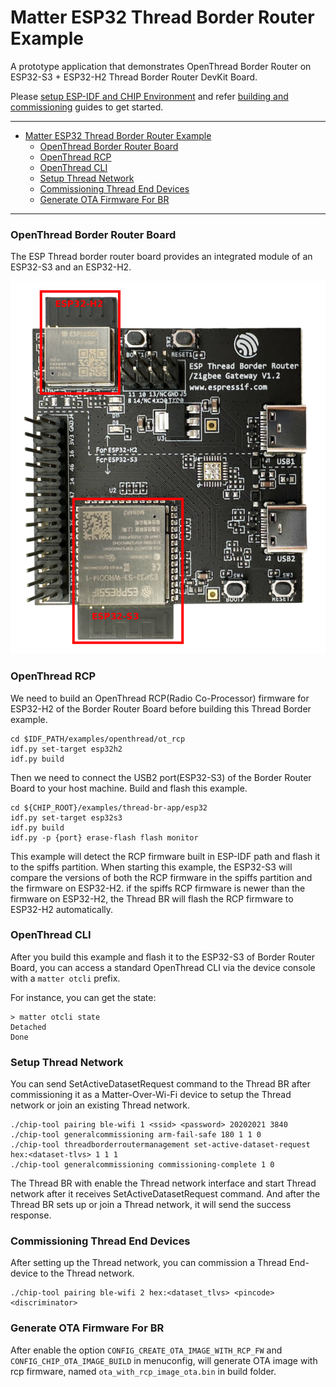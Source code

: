 # Matter ESP32 Thread Border Router Example

A prototype application that demonstrates OpenThread Border Router on ESP32-S3 +
ESP32-H2 Thread Border Router DevKit Board.

Please
[setup ESP-IDF and CHIP Environment](../../../docs/platforms/esp32/setup_idf_chip.md)
and refer
[building and commissioning](../../../docs/platforms/esp32/build_app_and_commission.md)
guides to get started.

---

-   [Matter ESP32 Thread Border Router Example](#matter-esp32-thread-border-router-example)
    -   [OpenThread Border Router Board](#openthread-border-router-board)
    -   [OpenThread RCP](#openthread-rcp)
    -   [OpenThread CLI](#openthread-cli)
    -   [Setup Thread Network](#setup-thread-network)
    -   [Commissioning Thread End Devices](#commissioning-thread-end-devices)
    -   [Generate OTA Firmware For BR](#generate-ota-firmware-for-br)

---

### OpenThread Border Router Board

The ESP Thread border router board provides an integrated module of an ESP32-S3
and an ESP32-H2.

![Border Router Board](image/esp-thread-border-router-board.png)

### OpenThread RCP

We need to build an OpenThread RCP(Radio Co-Processor) firmware for ESP32-H2 of
the Border Router Board before building this Thread Border example.

```
cd $IDF_PATH/examples/openthread/ot_rcp
idf.py set-target esp32h2
idf.py build
```

Then we need to connect the USB2 port(ESP32-S3) of the Border Router Board to
your host machine. Build and flash this example.

```
cd ${CHIP_ROOT}/examples/thread-br-app/esp32
idf.py set-target esp32s3
idf.py build
idf.py -p {port} erase-flash flash monitor
```

This example will detect the RCP firmware built in ESP-IDF path and flash it to
the spiffs partition. When starting this example, the ESP32-S3 will compare the
versions of both the RCP firmware in the spiffs partition and the firmware on
ESP32-H2. if the spiffs RCP firmware is newer than the firmware on ESP32-H2, the
Thread BR will flash the RCP firmware to ESP32-H2 automatically.

### OpenThread CLI

After you build this example and flash it to the ESP32-S3 of Border Router
Board, you can access a standard OpenThread CLI via the device console with a
`matter otcli` prefix.

For instance, you can get the state:

```
> matter otcli state
Detached
Done
```

### Setup Thread Network

You can send SetActiveDatasetRequest command to the Thread BR after
commissioning it as a Matter-Over-Wi-Fi device to setup the Thread network or
join an existing Thread network.

```
./chip-tool pairing ble-wifi 1 <ssid> <password> 20202021 3840
./chip-tool generalcommissioning arm-fail-safe 180 1 1 0
./chip-tool threadborderroutermanagement set-active-dataset-request hex:<dataset-tlvs> 1 1 1
./chip-tool generalcommissioning commissioning-complete 1 0
```

The Thread BR with enable the Thread network interface and start Thread network
after it receives SetActiveDatasetRequest command. And after the Thread BR sets
up or join a Thread network, it will send the success response.

### Commissioning Thread End Devices

After setting up the Thread network, you can commission a Thread End-device to
the Thread network.

```
./chip-tool pairing ble-wifi 2 hex:<dataset_tlvs> <pincode> <discriminator>
```

### Generate OTA Firmware For BR

After enable the option `CONFIG_CREATE_OTA_IMAGE_WITH_RCP_FW` and 
`CONFIG_CHIP_OTA_IMAGE_BUILD` in menuconfig, will generate OTA image with rcp 
firmware, named `ota_with_rcp_image_ota.bin` in build folder.
